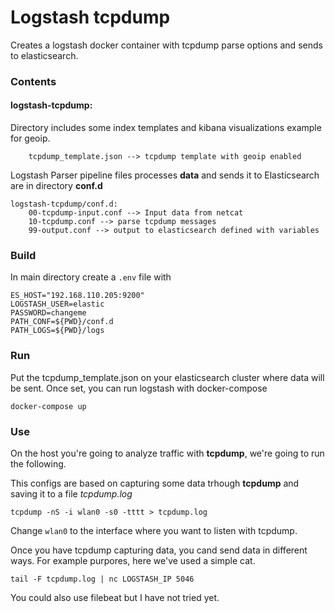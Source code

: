 # Logstash tcpdump

Creates a logstash docker container with tcpdump parse options and sends to elasticsearch.

### Contents


#### logstash-tcpdump:

Directory includes some index templates and kibana visualizations example for geoip.

		tcpdump_template.json --> tcpdump template with geoip enabled


Logstash Parser pipeline files processes **data** and sends it to Elasticsearch are in directory **conf.d**

	logstash-tcpdump/conf.d:
		00-tcpdump-input.conf --> Input data from netcat
		10-tcpdump.conf --> parse tcpdump messages
		99-output.conf --> output to elasticsearch defined with variables

### Build

In main directory create a `.env` file with 

```
ES_HOST="192.168.110.205:9200"
LOGSTASH_USER=elastic
PASSWORD=changeme
PATH_CONF=${PWD}/conf.d
PATH_LOGS=${PWD}/logs
```

### Run

Put the tcpdump_template.json on your elasticsearch cluster where data will be sent. Once set, you can run logstash with docker-compose

	docker-compose up
	
### Use

On the host you're going to analyze traffic with **tcpdump**, we're going to run the following.

This configs are based on capturing some data trhough **tcpdump** and saving it to a file *tcpdump.log*

	tcpdump -nS -i wlan0 -s0 -tttt > tcpdump.log

Change `wlan0` to the interface where you want to listen with tcpdump.

Once you have tcpdump capturing data, you cand send data in different ways. For example purpores, here we've used a simple cat.

	tail -F tcpdump.log | nc LOGSTASH_IP 5046

You could also use filebeat but I have not tried yet.

